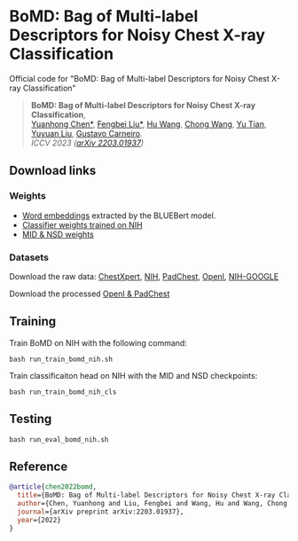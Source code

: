 # BoMD: Bag of Multi-label Descriptors for Noisy Chest X-ray Classification
Official code for "BoMD: Bag of Multi-label Descriptors for Noisy Chest X-ray Classification"


> **BoMD: Bag of Multi-label Descriptors for Noisy Chest X-ray Classification**,<br />
> [Yuanhong Chen*](https://scholar.google.com/citations?user=PiWKAx0AAAAJ&hl=en&oi=ao), [Fengbei Liu*](https://fbladl.github.io/), [Hu Wang](https://huwang01.github.io/), [Chong Wang](https://scholar.google.com/citations?user=IWcTej4AAAAJ&hl=en&oi=ao), [Yu Tian](https://yutianyt.com/), [Yuyuan Liu](https://scholar.google.com/citations?user=SibDXFQAAAAJ&hl=zh-CN), [Gustavo Carneiro](https://www.surrey.ac.uk/people/gustavo-carneiro).            
> *ICCV 2023 ([arXiv 2203.01937](https://arxiv.org/abs/2203.01937))*



## Download links

### Weights
* [Word embeddings](https://drive.google.com/drive/folders/1S3kL6KGtom_LTsqivdrlbdz_yXYKH8aE?usp=sharing) extracted by the BLUEBert model.
* [Classifier weights trained on NIH](https://drive.google.com/drive/folders/1KzMOSRP_Q121f1ikwyIHn1FMSEDXUiO2?usp=sharing)
* [MID \& NSD weights](https://drive.google.com/drive/folders/1NeafemhJg0HGf52Fzg9kLmhkyKMEhXeQ?usp=drive_link)

### Datasets
Download the raw data:
[ChestXpert](https://www.kaggle.com/datasets/willarevalo/chexpert-v10-small), 
[NIH](https://nihcc.app.box.com/v/ChestXray-NIHCC), 
[PadChest](http://bimcv.cipf.es/bimcv-projects/padchest/), 
[OpenI](https://openi.nlm.nih.gov/faq), 
[NIH-GOOGLE](https://cloud.google.com/healthcare-api/docs/resources/public-datasets/nih-chest#additional_labels)


Download the processed [OpenI & PadChest](https://drive.google.com/drive/folders/1tSNMHxhs98AFctTOur9MTMLhYfiKEJ_-?usp=sharing)

## Training
Train BoMD on NIH with the following command:
```
bash run_train_bomd_nih.sh
```
Train classificaiton head on NIH with the MID and NSD checkpoints:
```
bash run_train_bomd_nih_cls
```
## Testing
```
bash run_eval_bomd_nih.sh
```


## Reference
```bibtex
@article{chen2022bomd,
  title={BoMD: Bag of Multi-label Descriptors for Noisy Chest X-ray Classification},
  author={Chen, Yuanhong and Liu, Fengbei and Wang, Hu and Wang, Chong and Tian, Yu and Liu, Yuyuan and Carneiro, Gustavo},
  journal={arXiv preprint arXiv:2203.01937},
  year={2022}
}
```
